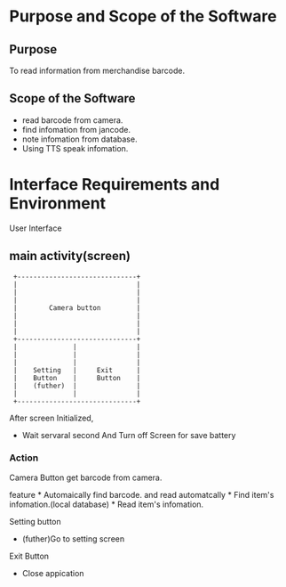 # Purpose and Scope of the Software
## Purpose
 To read information from merchandise barcode.
## Scope of the Software
 * read barcode from camera.
 * find infomation from jancode.
 * note infomation from database.
 * Using TTS speak infomation.
 
#  Interface Requirements and Environment
  User Interface
  
## main activity(screen)

     +------------------------------+
     |                              |
     |                              |
     |                              |
     |        Camera button         |
     |                              |
     |                              |
     |                              |
     +------------------------------+
     |              |               |
     |              |               |
     |              |               |
     |    Setting   |     Exit      |
     |    Button    |     Button    |
     |    (futher)  |               |
     |              |               |
     +------------------------------+
   
  After screen Initialized, 
  - Wait servaral second And Turn off Screen for save battery


### Action
  Camera Button
   get barcode from camera.
   
   feature 
    * Automaically find barcode. and read automatcally
    * Find item's infomation.(local database)
    * Read item's infomation.  
  
  Setting button
   * (futher)Go to setting screen
  
  Exit Button
   * Close appication
  
